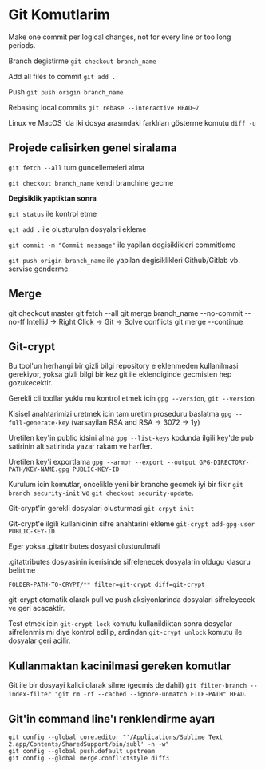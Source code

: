 # Git Komutlarim

Make one commit per logical changes, not for every line or too long periods.

Branch degistirme `git checkout branch_name`

Add all files to commit `git add .`

Push `git push origin branch_name`

Rebasing local commits `git rebase --interactive HEAD~7`

Linux ve MacOS 'da iki dosya arasındaki farklıları gösterme komutu `diff -u` 

## Projede calisirken genel siralama

`git fetch --all` tum guncellemeleri alma

`git checkout branch_name` kendi branchine gecme

**Degisiklik yaptiktan sonra**

`git status` ile kontrol etme

`git add .` ile olusturulan dosyalari ekleme

`git commit -m "Commit message"` ile yapilan degisiklikleri commitleme

`git push origin branch_name` ile yapilan degisiklikleri Github/Gitlab vb. servise gonderme

## Merge
git checkout master
git fetch --all
git merge branch_name --no-commit --no-ff
IntelliJ -> Right Click -> Git -> Solve conflicts
git merge --continue

## Git-crypt

Bu tool'un herhangi bir gizli bilgi repository e eklenmeden kullanilmasi gerekiyor, yoksa gizli bilgi bir kez git ile eklendiginde gecmisten hep gozukecektir.

Gerekli cli toollar yuklu mu kontrol etmek icin `gpg --version`, `git --version`

Kisisel anahtarimizi uretmek icin tam uretim proseduru baslatma `gpg --full-generate-key` (varsayilan RSA and RSA -> 3072 -> 1y)

Uretilen key'in public idsini alma `gpg --list-keys` kodunda ilgili key'de pub satirinin alt satirinda yazar rakam ve harfler.

Uretilen key'i exportlama `gpg --armor --export --output GPG-DIRECTORY-PATH/KEY-NAME.gpg PUBLIC-KEY-ID`

Kurulum icin komutlar, oncelikle yeni bir branche gecmek iyi bir fikir `git branch security-init` ve `git checkout security-update`.

Git-crypt'in gerekli dosyalari olusturmasi `git-crpyt init`

Git-crypt'e ilgili kullanicinin sifre anahtarini ekleme `git-crypt add-gpg-user PUBLIC-KEY-ID`

Eger yoksa .gitattributes dosyasi olusturulmali

.gitattributes dosyasinin icerisinde sifrelenecek dosyalarin oldugu klasoru belirtme

```
FOLDER-PATH-TO-CRYPT/** filter=git-crypt diff=git-crypt
```

git-crypt otomatik olarak pull ve push aksiyonlarinda dosyalari sifreleyecek ve geri acacaktir. 

Test etmek icin `git-crypt lock` komutu kullanildiktan sonra dosyalar sifrelenmis mi diye kontrol edilip, ardindan `git-crypt unlock` komutu ile dosyalar geri acilir.
 

## Kullanmaktan kacinilmasi gereken komutlar

Git ile bir dosyayi kalici olarak silme (gecmis de dahil) `git filter-branch --index-filter "git rm -rf --cached --ignore-unmatch FILE-PATH" HEAD`.

## Git'in command line'ı renklendirme ayarı

```
git config --global core.editor "'/Applications/Sublime Text 2.app/Contents/SharedSupport/bin/subl' -n -w"
git config --global push.default upstream
git config --global merge.conflictstyle diff3
```
